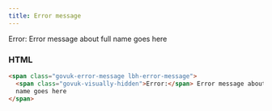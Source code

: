 ```yaml
---
title: Error message
---
```


<span class="govuk-error-message lbh-error-message">
<span class="govuk-visually-hidden">Error:</span> Error message about full name goes here
</span>

### HTML

```html
<span class="govuk-error-message lbh-error-message">
  <span class="govuk-visually-hidden">Error:</span> Error message about full
  name goes here
</span>
```
